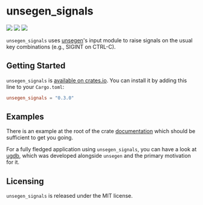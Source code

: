 # unsegen_signals

[![](https://img.shields.io/crates/v/unsegen_signals.svg)](https://crates.io/crates/unsegen_signals/)
[![](https://docs.rs/unsegen_signals/badge.svg)](https://docs.rs/unsegen_signals/)
[![](https://img.shields.io/crates/l/unsegen_signals.svg)]()

`unsegen_signals` uses [unsegen](https://crates.io/crates/unsegen)'s input module to raise signals on the usual key combinations (e.g., SIGINT on CTRL-C).

## Getting Started

`unsegen_signals` is [available on crates.io](https://crates.io/crates/unsegen_signals). You can install it by adding this line to your `Cargo.toml`:

```toml
unsegen_signals = "0.3.0"
```

## Examples

There is an example at the root of the crate [documentation](https://docs.rs/unsegen_signals) which should be sufficient to get you going.

For a fully fledged application using `unsegen_signals`, you can have a look at [ugdb](https://github.com/ftilde/ugdb), which was developed alongside `unsegen` and the primary motivation for it.

## Licensing

`unsegen_signals` is released under the MIT license.
